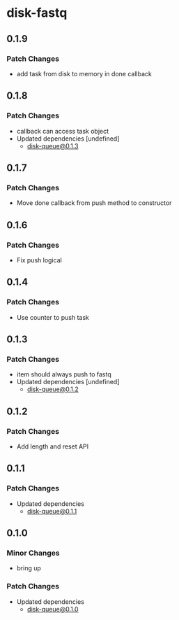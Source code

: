 # disk-fastq

## 0.1.9

### Patch Changes

- add task from disk to memory in done callback

## 0.1.8

### Patch Changes

- callback can access task object
- Updated dependencies [undefined]
  - disk-queue@0.1.3

## 0.1.7

### Patch Changes

- Move done callback from push method to constructor

## 0.1.6

### Patch Changes

- Fix push logical

## 0.1.4

### Patch Changes

- Use counter to push task

## 0.1.3

### Patch Changes

- item should always push to fastq
- Updated dependencies [undefined]
  - disk-queue@0.1.2

## 0.1.2

### Patch Changes

- Add length and reset API

## 0.1.1

### Patch Changes

- Updated dependencies
  - disk-queue@0.1.1

## 0.1.0

### Minor Changes

- bring up

### Patch Changes

- Updated dependencies
  - disk-queue@0.1.0
